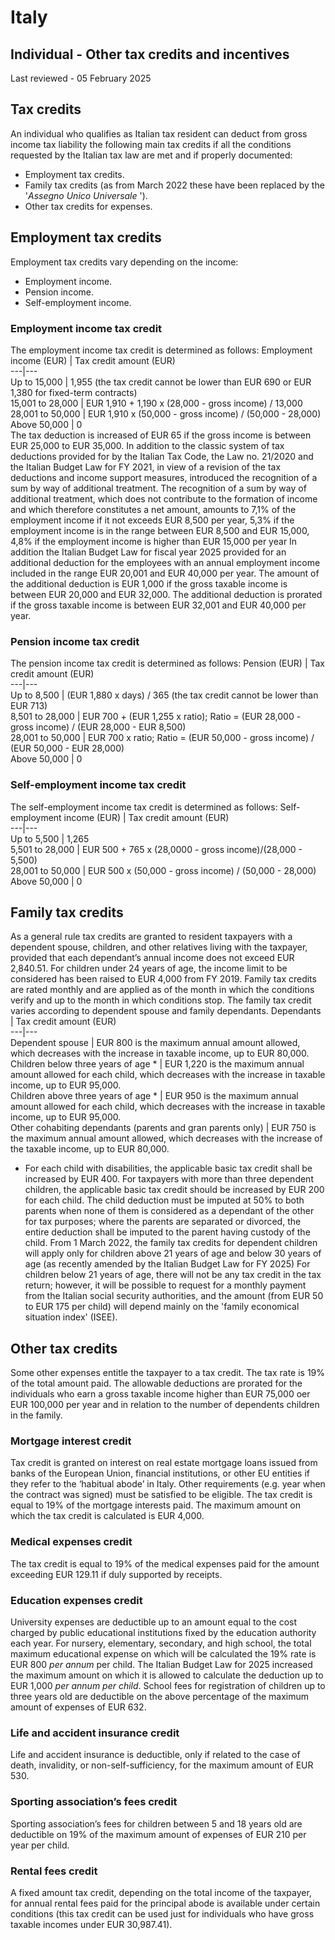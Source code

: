 # Italy
## Individual - Other tax credits and incentives
Last reviewed - 05 February 2025
## Tax credits
An individual who qualifies as Italian tax resident can deduct from gross income tax liability the following main tax credits if all the conditions requested by the Italian tax law are met and if properly documented:
  * Employment tax credits.
  * Family tax credits (as from March 2022 these have been replaced by the '_Assegno Unico Universale_ ').
  * Other tax credits for expenses.


## Employment tax credits
Employment tax credits vary depending on the income:
  * Employment income.
  * Pension income.
  * Self-employment income.


### Employment income tax credit
The employment income tax credit is determined as follows:
Employment income (EUR) | Tax credit amount (EUR)  
---|---  
Up to 15,000 | 1,955 (the tax credit cannot be lower than EUR 690 or EUR 1,380 for fixed-term contracts)  
15,001 to 28,000 | EUR 1,910 + 1,190 x (28,000 - gross income) / 13,000  
28,001 to 50,000 | EUR 1,910 x (50,000 - gross income) / (50,000 - 28,000)  
Above 50,000 | 0  
The tax deduction is increased of EUR 65 if the gross income is between EUR 25,000 to EUR 35,000.
In addition to the classic system of tax deductions provided for by the Italian Tax Code, the Law no. 21/2020 and the Italian Budget Law for FY 2021, in view of a revision of the tax deductions and income support measures, introduced the recognition of a sum by way of additional treatment.
The recognition of a sum by way of additional treatment, which does not contribute to the formation of income and which therefore constitutes a net amount, amounts to 7,1% of the employment income if it not exceeds EUR 8,500 per year, 5,3% if the employment income is in the range between EUR 8,500 and EUR 15,000, 4,8% if the employment income is higher than EUR 15,000 per year
In addition the Italian Budget Law for fiscal year 2025 provided for an additional deduction for the employees with an annual employment income included in the range EUR 20,001 and EUR 40,000 per year.
The amount of the additional deduction is EUR 1,000 if the gross taxable income is between EUR 20,000 and EUR 32,000. The additional deduction is prorated if the gross taxable income is between EUR 32,001 and EUR 40,000 per year. 
### Pension income tax credit
The pension income tax credit is determined as follows:
Pension (EUR) | Tax credit amount (EUR)  
---|---  
Up to 8,500 | (EUR 1,880 x days) / 365 (the tax credit cannot be lower than EUR 713)  
8,501 to 28,000 | EUR 700 + (EUR 1,255 x ratio); Ratio = (EUR 28,000 - gross income) / (EUR 28,000 - EUR 8,500)  
28,001 to 50,000 | EUR 700 x ratio; Ratio = (EUR 50,000 - gross income) / (EUR 50,000 - EUR 28,000)  
Above 50,000 | 0  
### Self-employment income tax credit
The self-employment income tax credit is determined as follows:
Self-employment income (EUR) | Tax credit amount (EUR)  
---|---  
Up to 5,500 | 1,265  
5,501 to 28,000 | EUR 500 + 765 x (28,0000 - gross income)/(28,000 - 5,500)  
28,001 to 50,000 | EUR 500 x (50,000 - gross income) / (50,000 - 28,000)  
Above 50,000 | 0  
## Family tax credits
As a general rule tax credits are granted to resident taxpayers with a dependent spouse, children, and other relatives living with the taxpayer, provided that each dependant’s annual income does not exceed EUR 2,840.51. For children under 24 years of age, the income limit to be considered has been raised to EUR 4,000 from FY 2019.
Family tax credits are rated monthly and are applied as of the month in which the conditions verify and up to the month in which conditions stop.
The family tax credit varies according to dependent spouse and family dependants.
Dependants | Tax credit amount (EUR)  
---|---  
Dependent spouse | EUR 800 is the maximum annual amount allowed, which decreases with the increase in taxable income, up to EUR 80,000.  
Children below three years of age * | EUR 1,220 is the maximum annual amount allowed for each child, which decreases with the increase in taxable income, up to EUR 95,000.  
Children above three years of age * | EUR 950 is the maximum annual amount allowed for each child, which decreases with the increase in taxable income, up to EUR 95,000.  
Other cohabiting dependants (parents and gran parents only) | EUR 750 is the maximum annual amount allowed, which decreases with the increase of the taxable income, up to EUR 80,000.  
* For each child with disabilities, the applicable basic tax credit shall be increased by EUR 400.
For taxpayers with more than three dependent children, the applicable basic tax credit should be increased by EUR 200 for each child.
The child deduction must be imputed at 50% to both parents when none of them is considered as a dependant of the other for tax purposes; where the parents are separated or divorced, the entire deduction shall be imputed to the parent having custody of the child.
From 1 March 2022, the family tax credits for dependent children will apply only for children above 21 years of age and below 30 years of age (as recently amended by the Italian Budget Law for FY 2025)
For children below 21 years of age, there will not be any tax credit in the tax return; however, it will be possible to request for a monthly payment from the Italian social security authorities, and the amount (from EUR 50 to EUR 175 per child) will depend mainly on the 'family economical situation index' (ISEE).
## Other tax credits
Some other expenses entitle the taxpayer to a tax credit. The tax rate is 19% of the total amount paid.
The allowable deductions are prorated for the individuals who earn a gross taxable income higher than EUR 75,000 oer EUR 100,000 per year and in relation to the number of dependents children in the family.
### Mortgage interest credit
Tax credit is granted on interest on real estate mortgage loans issued from banks of the European Union, financial institutions, or other EU entities if they refer to the ‘habitual abode’ in Italy. Other requirements (e.g. year when the contract was signed) must be satisfied to be eligible.
The tax credit is equal to 19% of the mortgage interests paid. The maximum amount on which the tax credit is calculated is EUR 4,000.
### **Medical expenses credit**
The tax credit is equal to 19% of the medical expenses paid for the amount exceeding EUR 129.11 if duly supported by receipts.
### **Education expenses credit**
University expenses are deductible up to an amount equal to the cost charged by public educational institutions fixed by the education authority each year.
For nursery, elementary, secondary, and high school, the total maximum educational expense on which will be calculated the 19% rate is EUR 800  _per annum_ per child. The Italian Budget Law for 2025 increased the maximum amount on which it is allowed to calculate the deduction up to EUR 1,000 _per annum per child_.
School fees for registration of children up to three years old are deductible on the above percentage of the maximum amount of expenses of EUR 632.
### **Life and accident insurance credit**
Life and accident insurance is deductible, only if related to the case of death, invalidity, or non-self-sufficiency, for the maximum amount of EUR 530.
### **Sporting association’s fees credit**
Sporting association’s fees for children between 5 and 18 years old are deductible on 19% of the maximum amount of expenses of EUR 210 per year per child.
### **Rental fees credit**
A fixed amount tax credit, depending on the total income of the taxpayer, for annual rental fees paid for the principal abode is available under certain conditions (this tax credit can be used just for individuals who have gross taxable incomes under EUR 30,987.41).
